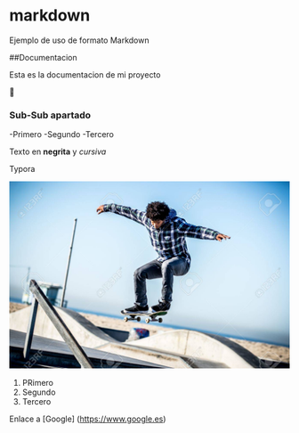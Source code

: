 # markdown
Ejemplo de uso de formato Markdown

##Documentacion

Esta es la documentacion de mi proyecto

:banana:

### Sub-Sub apartado

-Primero
-Segundo
-Tercero

Texto en **negrita** y *cursiva*

Typora

![Mi Imagen](img/sk8.jpg)

1. PRimero
2. Segundo
3. Tercero

Enlace a [Google] (https://www.google.es)